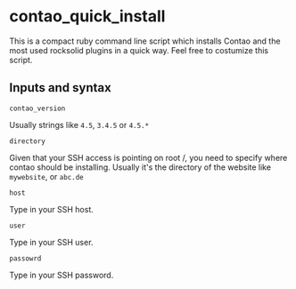 # contao_quick_install
This is a compact ruby command line script which installs Contao and the most used rocksolid plugins in a quick way.
Feel free to costumize this script.

## Inputs and syntax

```
contao_version
```

Usually strings like `4.5`, `3.4.5` or `4.5.*`

```
directory
```
Given that your SSH access is pointing on root /, you need to specify where contao should be installing. Usually it's the directory of the website like `mywebsite`, or `abc.de`


```
host
```
Type in your SSH host. 

```
user
```
Type in your SSH user. 

```
passowrd
```
Type in your SSH password. 
